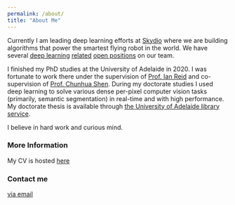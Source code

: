 ```yaml
---
permalink: /about/
title: "About Me"
---
```


Currently I am leading deep learning efforts at [Skydio](https://www.skydio.com) where we are building algorithms that power the smartest flying robot in the world. We have several [deep learning](https://boards.greenhouse.io/skydio/jobs/4221006003) [related](https://boards.greenhouse.io/skydio/jobs/4650571003) [open positions](https://boards.greenhouse.io/skydio/jobs/4544846003) on our team.

I finished my PhD studies at the University of Adelaide in 2020. I was fortunate to work there under the supervision of [Prof. Ian Reid](https://cs.adelaide.edu.au/~ianr/) and co-supervision of [Prof. Chunhua Shen](https://cshen.github.io). During my doctorate studies I used deep learning to solve various dense per-pixel computer vision tasks (primarily, semantic segmentation) in real-time and with high performance. My doctorate thesis is available through [the University of Adelaide library service](https://digital.library.adelaide.edu.au/dspace/handle/2440/129333).

I believe in hard work and curious mind.

### More Information

My CV is hosted [here](https://raw.githubusercontent.com/DrSleep/drsleep.github.io/master/files/cv2.pdf)

### Contact me

[via email](mailto:nekrasowladimir(at)gmail(dot)com)